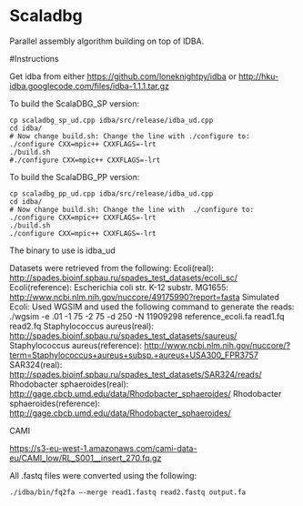 # Scaladbg
Parallel assembly algorithm building on top of IDBA. 

#Instructions

Get idba from either https://github.com/loneknightpy/idba or http://hku-idba.googlecode.com/files/idba-1.1.1.tar.gz

To build the ScalaDBG_SP version:

    cp scaladbg_sp_ud.cpp idba/src/release/idba_ud.cpp
    cd idba/
    # Now change build.sh: Change the line with ./configure to: ./configure CXX=mpic++ CXXFLAGS=-lrt
    ./build.sh   
    #./configure CXX=mpic++ CXXFLAGS=-lrt

To build the ScalaDBG_PP version:

    cp scaladbg_pp_ud.cpp idba/src/release/idba_ud.cpp
    cd idba/
    # Now change build.sh: Change the line with  ./configure to: ./configure CXX=mpic++ CXXFLAGS=-lrt
    ./build.sh   
    ./configure CXX=mpic++ CXXFLAGS=-lrt

The binary to use is idba_ud

Datasets were retrieved from the following:
Ecoli(real): http://spades.bioinf.spbau.ru/spades_test_datasets/ecoli_sc/
Ecoli(reference): Escherichia coli str. K-12 substr. MG1655: http://www.ncbi.nlm.nih.gov/nuccore/49175990?report=fasta
Simulated Ecoli: Used WGSIM and used the following command to generate the reads: ./wgsim -e .01 -1 75 -2 75 -d 250 -N 11909298 reference_ecoli.fa read1.fq read2.fq
Staphylococcus aureus(real): http://spades.bioinf.spbau.ru/spades_test_datasets/saureus/
Staphylococcus aureus(reference): http://www.ncbi.nlm.nih.gov/nuccore/?term=Staphylococcus+aureus+subsp.+aureus+USA300_FPR3757
SAR324(real): http://spades.bioinf.spbau.ru/spades_test_datasets/SAR324/reads/
Rhodobacter sphaeroides(real): http://gage.cbcb.umd.edu/data/Rhodobacter_sphaeroides/
Rhodobacter sphaeroides(reference): http://gage.cbcb.umd.edu/data/Rhodobacter_sphaeroides/
 

CAMI 

https://s3-eu-west-1.amazonaws.com/cami-data-eu/CAMI_low/RL_S001__insert_270.fq.gz


All .fastq files were converted using the following:

    ./idba/bin/fq2fa —-merge read1.fastq read2.fastq output.fa
